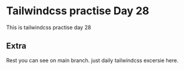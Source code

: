 # Tailwindcss practise Day 28

This is tailwindcss practise day 28

## Extra

Rest you can see on main branch. just daily tailwindcss excersie here.

